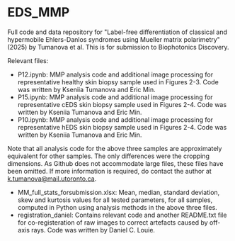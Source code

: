 # EDS_MMP
Full code and data repository for "Label-free differentiation of classical and hypermobile Ehlers-Danlos syndromes using Mueller matrix polarimetry" (2025) by Tumanova et al. This is for submission to Biophotonics Discovery. 

Relevant files:
- P12.ipynb: MMP analysis code and additional image processing for representative healthy skin biopsy sample used in Figures 2-3. Code was written by Kseniia Tumanova and Eric Min. 
- P15.ipynb: MMP analysis code and additional image processing for representative cEDS skin biopsy sample used in Figures 2-4. Code was written by Kseniia Tumanova and Eric Min. 
- P10.ipynb: MMP analysis code and additional image processing for representative hEDS skin biopsy sample used in Figures 2-4. Code was written by Kseniia Tumanova and Eric Min.
  
Note that all analysis code for the above three samples are approximately equivalent for other samples. The only differences were the cropping dimensions. As Github does not accommodate large files, these files have been omitted. If more information is required, do contact the author at k.tumanova@mail.utoronto.ca. 
  
- MM_full_stats_forsubmission.xlsx: Mean, median, standard deviation, skew and kurtosis values for all tested parameters, for all samples, computed in Python using analysis methods in the above three files.
- registration_daniel: Contains relevant code and another README.txt file for co-registeration of raw images to correct artefacts caused by off-axis rays. Code was written by Daniel C. Louie. 






